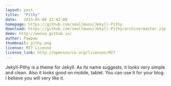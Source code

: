 ```yaml
---
layout: post
title:  "Pithy"
date:   2015-05-08 12:42:00
homepage: https://github.com/smallmuou/Jekyll-Pithy
download: https://github.com/smallmuou/Jekyll-Pithy/archive/master.zip
demo: http://wenva.github.io/
author: Pawpaw
thumbnail: pithy.png
license: MIT License
license_link: http://opensource.org/licenses/MIT
---
```


Jekyll-Pithy is a theme for Jekyll. As its name suggests, it looks very simple and clean. Also it looks good on mobile, tablet. You can use it for your blog. I believe you will very like it.